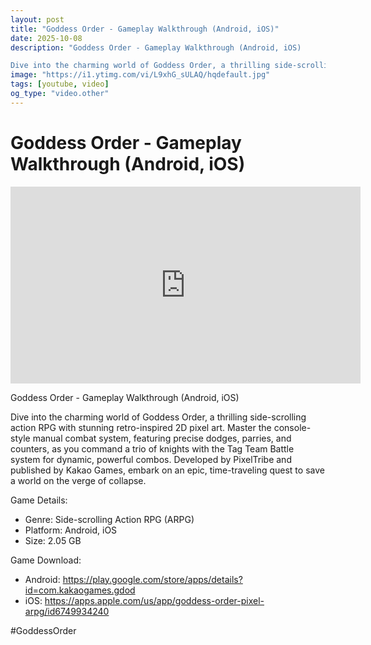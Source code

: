 ```yaml
---
layout: post
title: "Goddess Order - Gameplay Walkthrough (Android, iOS)"
date: 2025-10-08
description: "Goddess Order - Gameplay Walkthrough (Android, iOS)

Dive into the charming world of Goddess Order, a thrilling side-scrolling action RPG with stunning ..."
image: "https://i1.ytimg.com/vi/L9xhG_sULAQ/hqdefault.jpg"
tags: [youtube, video]
og_type: "video.other"
---
```


<script type="application/ld+json">
{
  "@context": "http://schema.org",
  "@type": "VideoObject",
  "name": "Goddess Order - Gameplay Walkthrough (Android, iOS)",
  "description": "Goddess Order - Gameplay Walkthrough (Android, iOS)\n\nDive into the charming world of Goddess Order, a thrilling side-scrolling action RPG with stunning retro-inspired 2D pixel art. Master the console-style manual combat system, featuring precise dodges, parries, and counters, as you command a trio of knights with the Tag Team Battle system for dynamic, powerful combos. Developed by PixelTribe and published by Kakao Games, embark on an epic, time-traveling quest to save a world on the verge of collapse.\n\nGame Details:\n\n- Genre: Side-scrolling Action RPG (ARPG)\n- Platform: Android, iOS\n- Size: 2.05 GB\n\nGame Download:\n\n- Android: https://play.google.com/store/apps/details?id=com.kakaogames.gdod\n- iOS: https://apps.apple.com/us/app/goddess-order-pixel-arpg/id6749934240\n\n#GoddessOrder",
  "thumbnailUrl": "https://i1.ytimg.com/vi/L9xhG_sULAQ/hqdefault.jpg",
  "uploadDate": "2025-10-08T15:00:40",
  "embedUrl": "https://www.youtube.com/embed/L9xhG_sULAQ",
  "publisher": {
    "@type": "Person",
    "name": "Celo Zaga"
  },
  "mainEntityOfPage": {
    "@type": "WebPage",
    "@id": "https://celozaga.github.io/2025/10/08/goddess-order---gameplay-walkthrough-(android,-ios)-L9xhG_sULAQ.html"
  },
  "duration": "PT0M0S"
}
</script>

<script type="application/ld+json">
{
  "@context": "http://schema.org",
  "@type": "BlogPosting",
  "headline": "Goddess Order - Gameplay Walkthrough (Android, iOS)",
  "image": "https://i1.ytimg.com/vi/L9xhG_sULAQ/hqdefault.jpg",
  "publisher": {
    "@type": "Person",
    "name": "Celo Zaga"
  },
  "url": "https://celozaga.github.io/2025/10/08/goddess-order---gameplay-walkthrough-(android,-ios)-L9xhG_sULAQ.html",
  "datePublished": "2025-10-08T15:00:40",
  "dateCreated": "2025-10-08T15:00:40",
  "dateModified": "2025-10-08T15:00:40",
  "description": "Goddess Order - Gameplay Walkthrough (Android, iOS)\n\nDive into the charming world of Goddess Order, a thrilling side-scrolling action RPG with stunning ...",
  "author": {
    "@type": "Person",
    "name": "Celo Zaga"
  },
  "mainEntityOfPage": {
    "@type": "WebPage",
    "@id": "https://celozaga.github.io/2025/10/08/goddess-order---gameplay-walkthrough-(android,-ios)-L9xhG_sULAQ.html"
  }
}
</script>

<h1 class="youtube-post-title">Goddess Order - Gameplay Walkthrough (Android, iOS)</h1>

<iframe width="560" height="315" src="https://www.youtube.com/embed/L9xhG_sULAQ" class="youtube-post-embed" frameborder="0" allowfullscreen></iframe>

<p class="youtube-post-description">Goddess Order - Gameplay Walkthrough (Android, iOS)

Dive into the charming world of Goddess Order, a thrilling side-scrolling action RPG with stunning retro-inspired 2D pixel art. Master the console-style manual combat system, featuring precise dodges, parries, and counters, as you command a trio of knights with the Tag Team Battle system for dynamic, powerful combos. Developed by PixelTribe and published by Kakao Games, embark on an epic, time-traveling quest to save a world on the verge of collapse.

Game Details:

- Genre: Side-scrolling Action RPG (ARPG)
- Platform: Android, iOS
- Size: 2.05 GB

Game Download:

- Android: https://play.google.com/store/apps/details?id=com.kakaogames.gdod
- iOS: https://apps.apple.com/us/app/goddess-order-pixel-arpg/id6749934240

#GoddessOrder</p>
